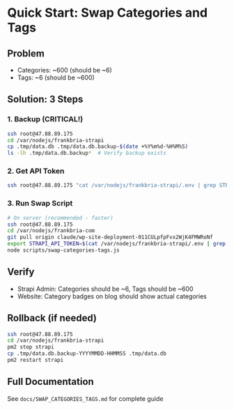 # Quick Start: Swap Categories and Tags

## Problem
- Categories: ~600 (should be ~6)
- Tags: ~6 (should be ~600)

## Solution: 3 Steps

### 1. Backup (CRITICAL!)
```bash
ssh root@47.88.89.175
cd /var/nodejs/frankbria-strapi
cp .tmp/data.db .tmp/data.db.backup-$(date +%Y%m%d-%H%M%S)
ls -lh .tmp/data.db.backup*  # Verify backup exists
```

### 2. Get API Token
```bash
ssh root@47.88.89.175 "cat /var/nodejs/frankbria-strapi/.env | grep STRAPI_API_TOKEN"
```

### 3. Run Swap Script
```bash
# On server (recommended - faster)
ssh root@47.88.89.175
cd /var/nodejs/frankbria-com
git pull origin claude/wp-site-deployment-011CULpfpFvx2WjK4FMWRoNf
export STRAPI_API_TOKEN=$(cat /var/nodejs/frankbria-strapi/.env | grep STRAPI_API_TOKEN | cut -d '=' -f2)
node scripts/swap-categories-tags.js
```

## Verify
- Strapi Admin: Categories should be ~6, Tags should be ~600
- Website: Category badges on blog should show actual categories

## Rollback (if needed)
```bash
ssh root@47.88.89.175
cd /var/nodejs/frankbria-strapi
pm2 stop strapi
cp .tmp/data.db.backup-YYYYMMDD-HHMMSS .tmp/data.db
pm2 restart strapi
```

## Full Documentation
See `docs/SWAP_CATEGORIES_TAGS.md` for complete guide
